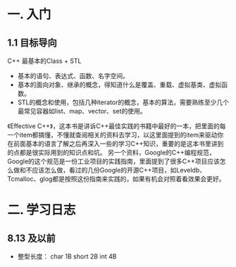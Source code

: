 # 一. 入门
## 1.1 目标导向
C++ 最基本的Class + STL
* 基本的语句、表达式、函数、名字空间。
* 基本的面向对象、继承的概念，得知道什么是覆盖、重载、虚拟基类、虚拟函数。
* STL的概念和使用，包括几种iterator的概念，基本的算法，需要熟练至少几个最常见容器如list、map、vector、set的使用。

《Effective C++》，这本书是讲诉C++最佳实践的书籍中最好的一本，把里面的每一个item都搞懂，不懂就查阅相关的资料去学习，以这里面提到的item来驱动你在前面基本的语言了解之后再深入一些的学习C++知识，重要的是这本书里讲到的点都是很实际用到的知识点和坑。
另一个资料，Google的C++编程规范，Google的这个规范是一份工业项目的实践指南，里面提到了很多C++项目应该怎么做和不应该怎么做，看过的几份Google的开源C++项目，如Leveldb、Tcmalloc、glog都是按照这份指南来实践的，如果有机会对照着看效果会更好。

# 二. 学习日志
## 8.13 及以前
* 整型长度：
  char  1B
  short 2B
  int   4B
